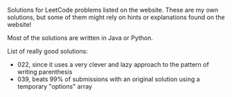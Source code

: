 Solutions for LeetCode problems listed on the website. These are my own solutions, but some of them might rely on hints or explanations found on the website!

Most of the solutions are written in Java or Python.

List of really good solutions:

- 022, since it uses a very clever and lazy approach to the pattern of writing parenthesis
- 039, beats 99% of submissions with an original solution using a temporary "options" array
